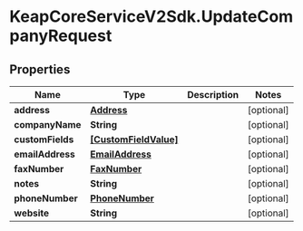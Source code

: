 # KeapCoreServiceV2Sdk.UpdateCompanyRequest

## Properties

Name | Type | Description | Notes
------------ | ------------- | ------------- | -------------
**address** | [**Address**](Address.md) |  | [optional] 
**companyName** | **String** |  | [optional] 
**customFields** | [**[CustomFieldValue]**](CustomFieldValue.md) |  | [optional] 
**emailAddress** | [**EmailAddress**](EmailAddress.md) |  | [optional] 
**faxNumber** | [**FaxNumber**](FaxNumber.md) |  | [optional] 
**notes** | **String** |  | [optional] 
**phoneNumber** | [**PhoneNumber**](PhoneNumber.md) |  | [optional] 
**website** | **String** |  | [optional] 


